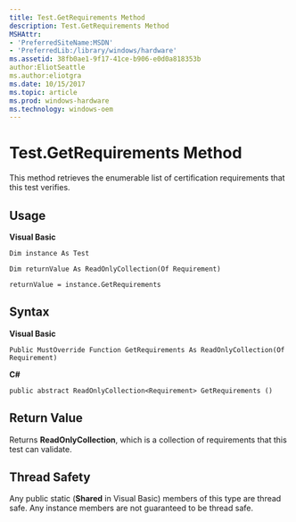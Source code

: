 ```yaml
---
title: Test.GetRequirements Method
description: Test.GetRequirements Method
MSHAttr:
- 'PreferredSiteName:MSDN'
- 'PreferredLib:/library/windows/hardware'
ms.assetid: 38fb0ae1-9f17-41ce-b906-e0d0a818353b
author:EliotSeattle
ms.author:eliotgra
ms.date: 10/15/2017
ms.topic: article
ms.prod: windows-hardware
ms.technology: windows-oem
---
```


# Test.GetRequirements Method


This method retrieves the enumerable list of certification requirements that this test verifies.

## <span id="Usage"></span><span id="usage"></span><span id="USAGE"></span>Usage


**Visual Basic**

`Dim instance As Test`

`Dim returnValue As ReadOnlyCollection(Of Requirement)`

`returnValue = instance.GetRequirements`

## <span id="Syntax"></span><span id="syntax"></span><span id="SYNTAX"></span>Syntax


**Visual Basic**

`Public MustOverride Function GetRequirements As ReadOnlyCollection(Of Requirement)`

**C#**

`public abstract ReadOnlyCollection<Requirement> GetRequirements ()`

## <span id="Return_Value"></span><span id="return_value"></span><span id="RETURN_VALUE"></span>Return Value


Returns **ReadOnlyCollection**, which is a collection of requirements that this test can validate.

## <span id="Thread_Safety"></span><span id="thread_safety"></span><span id="THREAD_SAFETY"></span>Thread Safety


Any public static (**Shared** in Visual Basic) members of this type are thread safe. Any instance members are not guaranteed to be thread safe.

 

 






